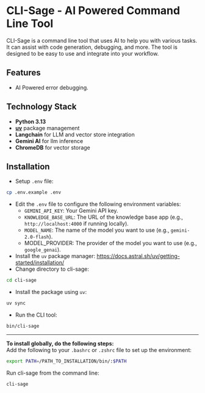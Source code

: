# CLI-Sage - AI Powered Command Line Tool

CLI-Sage is a command line tool that uses AI to help you with various tasks. It can assist with code generation, debugging, and more. The tool is designed to be easy to use and integrate into your workflow.

## Features
- AI Powered error debugging.

## Technology Stack
- **Python 3.13**
- **[uv](https://docs.astral.sh/uv/)** package management
- **Langchain** for LLM and vector store integration
- **Gemini AI** for llm inference
- **ChromeDB** for vector storage

## Installation
- Setup `.env` file:
```sh
cp .env.example .env
```
- Edit the `.env` file to configure the following environment variables:
  - `GEMINI_API_KEY`: Your Gemini API key.
  - `KNOWLEDGE_BASE_URL`: The URL of the knowledge base app (e.g., `http://localhost:4000` if running locally).
  - `MODEL_NAME`: The name of the model you want to use (e.g., `gemini-2.0-flash`).
  - MODEL_PROVIDER: The provider of the model you want to use (e.g., `google_genai`).
- Install the `uv` package manager: https://docs.astral.sh/uv/getting-started/installation/
- Change directory to cli-sage:
```sh
cd cli-sage
```
- Install the package using `uv`:
```sh
uv sync
```
- Run the CLI tool:
```sh
bin/cli-sage
```
---
**To install globally, do the following steps:**\
Add the following to your `.bashrc` or `.zshrc` file to set up the environment:
```sh
export PATH=/PATH_TO_INSTALLATION/bin/:$PATH
```
Run cli-sage from the command line:
```sh
cli-sage
```